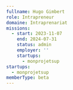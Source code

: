 ```yaml
---
fullname: Hugo Gimbert
role: Intrapreneur
domaine: Intraprenariat
missions:
  - start: 2023-11-07
    end: 2024-07-31
    status: admin
    employer: ''
    startups:
      - monprojetsup
startups:
  - monprojetsup
memberType: beta
---
```

